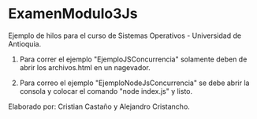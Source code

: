 # ExamenModulo3Js

Ejemplo de hilos para el curso de Sistemas Operativos - Universidad de Antioquia.

1) Para correr el ejemplo "EjemploJSConcurrencia" solamente deben de abrir los archivos.html en un nagevador.

2) Para correo el ejemplo "EjemploNodeJsConcurrencia" se debe abrir la consola y colocar el comando "node index.js" y listo.

Elaborado por: Cristian Castaño y Alejandro Cristancho.
